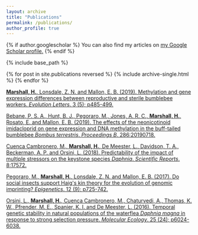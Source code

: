 ```yaml
---
layout: archive
title: "Publications"
permalink: /publications/
author_profile: true
---
```


{% if author.googlescholar %}
  You can also find my articles on <u><a href="{{author.googlescholar}}">my Google Scholar profile</a>.</u>
{% endif %}

{% include base_path %}

{% for post in site.publications reversed %}
  {% include archive-single.html %}
{% endfor %}

[**Marshall, H.**, Lonsdale, Z. N. and Mallon, E. B. (2019). Methylation and gene expression differences between reproductive and sterile bumblebee workers. *Evolution Letters*. 3 (5); p485-499.](https://doi.org/10.1002/evl3.129)

[Bebane, P. S. A., Hunt, B. J., Pegoraro, M., Jones, A. R. C., **Marshall, H.**, Rosato, E. and Mallon, E. B. (2019). The effects of the neonicotinoid imidacloprid on gene expression and DNA methylation in the buff-tailed bumblebee *Bombus terrestris*. *Proceedings B*. 286:20190718.](https://doi.org/10.1098/rspb.2019.0718)

[Cuenca Cambronero, M., **Marshall, H.**, De Meester, L., Davidson, T. A., Beckerman, A. P. and Orsini, L. (2018). Predictability of the impact of multiple stressors on the keystone species *Daphnia*. *Scientific Reports*. 8:17572.](https://doi.org/10.1038/s41598-018-35861-y)

[Pegoraro, M., **Marshall, H.**, Lonsdale, Z. N. and Mallon, E. B. (2017). Do social insects support Haig's kin theory for the evolution of genomic imprinting? *Epigenetics*. 12 (9); p725-742.](https://doi.org/10.1080/15592294.2017.1348445)

[Orsini, L., **Marshall, H.**, Cuenca Cambronero, M., Chaturvedi, A., Thomas, K. W., Pfrender, M. E., Spanier, K. I. and De Meester, L. (2016). Temporal genetic stability in natural populations of the waterflea *Daphnia magna* in response to strong selection pressure. *Molecular Ecology*. 25 (24); p6024-6038.](https://doi.org/10.1111/mec.13907)